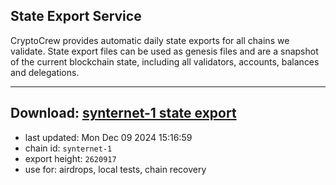 ## State Export Service
CryptoCrew provides automatic daily state exports for all chains we validate. State export files can be used as genesis files and are a snapshot of the current blockchain state, including all validators, accounts, balances and delegations.

---
**Download: [synternet-1 state export](https://dl-eu2.ccvalidators.com/SERVICE/synternet/synternet-1_export_2620917.json)**
---

- last updated: Mon Dec 09 2024 15:16:59
- chain id: `synternet-1`
- export height: `2620917`
- use for: airdrops, local tests, chain recovery
